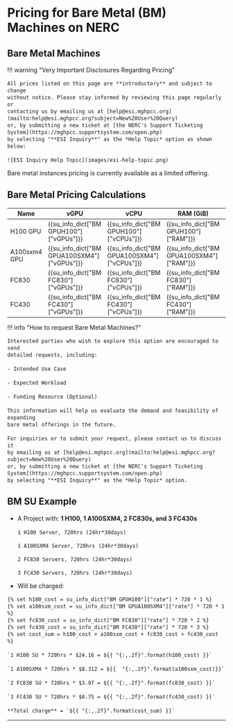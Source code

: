 # Pricing for Bare Metal (BM) Machines on NERC

## Bare Metal Machines

!!! warning "Very Important Disclosures Regarding Pricing"

    All prices listed on this page are **introductory** and subject to change
    without notice. Please stay informed by reviewing this page regularly or
    contacting us by emailing us at [help@esi.mghpcc.org](mailto:help@esi.mghpcc.org?subject=New%20User%20Query)
    or, by submitting a new ticket at [the NERC's Support Ticketing System](https://mghpcc.supportsystem.com/open.php)
    by selecting "**ESI Inquiry**" as the *Help Topic* option as shown below:

    ![ESI Inquiry Help Topic](images/esi-help-topic.png)

Bare metal instances pricing is currently available as a limited offering.

## Bare Metal Pricing Calculations

<!-- markdownlint-disable MD052 -->
| Name             | vGPU | vCPU | RAM (GiB) | Current Price |
|------------------|------|------|-----------|---------------|
| H100 GPU         | {{su_info_dict["BM GPUH100"]["vGPUs"]}}    | {{su_info_dict["BM GPUH100"]["vCPUs"]}}   | {{su_info_dict["BM GPUH100"]["RAM"]}}       | ${{su_info_dict["BM GPUH100"]["rate"]}}        |
| A100sxm4 GPU     | {{su_info_dict["BM GPUA100SXM4"]["vGPUs"]}}    | {{su_info_dict["BM GPUA100SXM4"]["vCPUs"]}}   | {{su_info_dict["BM GPUA100SXM4"]["RAM"]}}       | ${{su_info_dict["BM GPUA100SXM4"]["rate"]}}        |
| FC830            | {{su_info_dict["BM FC830"]["vGPUs"]}}    | {{su_info_dict["BM FC830"]["vCPUs"]}}   | {{su_info_dict["BM FC830"]["RAM"]}}       | ${{su_info_dict["BM FC830"]["rate"]}}        |
| FC430            | {{su_info_dict["BM FC430"]["vGPUs"]}}    | {{su_info_dict["BM FC430"]["vCPUs"]}}   | {{su_info_dict["BM FC430"]["RAM"]}}       | ${{su_info_dict["BM FC430"]["rate"]}}        |
<!-- markdownlint-enable MD052 -->

!!! info "How to request Bare Metal Machines?"

    Interested parties who wish to explore this option are encouraged to send
    detailed requests, including:

    - Intended Use Case

    - Expected Workload

    - Funding Resource (Optional)

    This information will help us evaluate the demand and feasibility of expanding
    bare metal offerings in the future.

    For inquiries or to submit your request, please contact us to discuss it
    by emailing us at [help@esi.mghpcc.org](mailto:help@esi.mghpcc.org?subject=New%20User%20Query)
    or, by submitting a new ticket at [the NERC's Support Ticketing System](https://mghpcc.supportsystem.com/open.php)
    by selecting "**ESI Inquiry**" as the *Help Topic* option.

## BM SU Example

-   A Project with: **1 H100, 1 A100SXM4, 2 FC830s, and 3 FC430s**

    `1 H100 Server, 720hrs (24hr*30days)`

    `1 A100SXM4 Server, 720hrs (24hr*30days)`

    `2 FC830 Servers, 720hrs (24hr*30days)`

    `3 FC430 Servers, 720hrs (24hr*30days)`

-   Will be charged:

<!-- markdownlint-disable MD052 -->
    {% set h100_cost = su_info_dict["BM GPUH100"]["rate"] * 720 * 1 %}
    {% set a100sxm_cost = su_info_dict["BM GPUA100SXM4"]["rate"] * 720 * 1 %}
    {% set fc830_cost = su_info_dict["BM FC830"]["rate"] * 720 * 2 %}
    {% set fc430_cost = su_info_dict["BM FC430"]["rate"] * 720 * 3 %}
    {% set cost_sum = h100_cost + a100sxm_cost + fc830_cost + fc430_cost %}

    `1 H100 SU * 720hrs * $24.16 = ${{ "{:,.2f}".format(h100_cost) }}`

    `1 A100SXM4 * 720hrs * $8.312 = ${{  "{:,.2f}".format(a100sxm_cost)}}`

    `2 FC830 SU * 720hrs * $3.97 = ${{ "{:,.2f}".format(fc830_cost) }}`

    `3 FC430 SU * 720hrs * $0.75 = ${{ "{:,.2f}".format(fc430_cost) }}`

    **Total charge** = `${{ "{:,.2f}".format(cost_sum) }}`
<!-- markdownlint-enable MD052 -->

---
